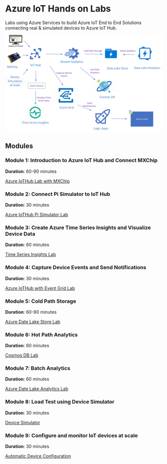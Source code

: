 # Azure IoT Hands on Labs

Labs using Azure Services to build Azure IoT End to End Solutions connecting real & simulated devices to Azure IoT Hub.

![Imported Script](images/Lab.png "Header Image")

## Modules

### Module 1: Introduction to Azure IoT Hub and Connect MXChip

**Duration**: 60-90 minutes

[Azure IoTHub Lab with MXChip](/IoTHub/README.md)

### Module 2: Connect Pi Simulator to IoT Hub

**Duration**: 30 minutes

[Azure IoTHub Pi Simulator Lab](/IoTHub-PiSimulator/README.md)

### Module 3: Create Azure Time Series Insights and Visualize Device Data

**Duration**: 60 minutes

[Time Series Insights Lab](/timeseriesinsights/README.md)

### Module 4: Capture Device Events and Send Notifications

**Duration**: 30 minutes

[Azure IoTHub with Event Grid Lab](/EventGrid/README.md)

### Module 5: Cold Path Storage

**Duration**: 60-90 minutes

[Azure Date Lake Store Lab](/DatalakeStore/README.md)

### Module 6: Hot Path Analytics

**Duration**: 60 minutes

[Cosmos DB Lab](/CosmosDB/README.md)

### Module 7: Batch Analytics

**Duration**: 60 minutes

[Azure Date Lake Analytics Lab](/DatalakeAnalytics/README.md)

### Module 8: Load Test using Device Simulator

**Duration**: 30 minutes

[Device Simulator](/DeviceSimulator/README.md)


### Module 9: Configure and monitor IoT devices at scale

**Duration**: 30 minutes

[Automatic Device Configuration](/automaticdeviceconfiguration/README.md)